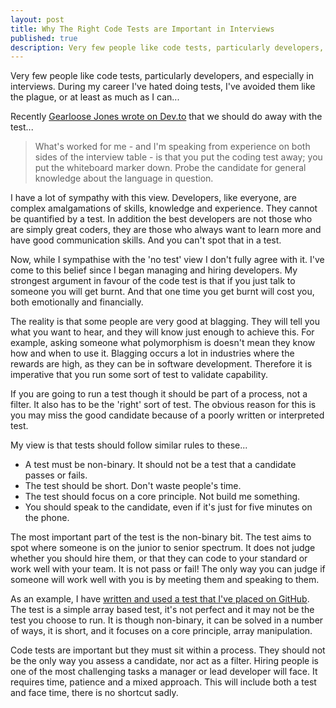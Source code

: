 ```yaml
---
layout: post
title: Why The Right Code Tests are Important in Interviews
published: true
description: Very few people like code tests, particularly developers, and especially in interviews
---
```

Very few people like code tests, particularly developers, and especially in interviews. During my career I've hated doing tests, I've avoided them like the plague, or at least as much as I can...

Recently [Gearloose Jones wrote on Dev.to](https://dev.to/gearloosejones/the-engineering-interview-is-broken) that we should do away with the test...

> What's worked for me - and I'm speaking from experience on both sides of the interview table - is that you put the coding test away; you put the whiteboard marker down. Probe the candidate for general knowledge about the language in question.

I have a lot of sympathy with this view. Developers, like everyone, are complex amalgamations of skills, knowledge and experience. They cannot be quantified by a test. In addition the best developers are not those who are simply great coders, they are those who always want to learn more and have good communication skills. And you can't spot that in a test.

Now, while I sympathise with the 'no test' view I don't fully agree with it. I've come to this belief since I began managing and hiring developers. My strongest argument in favour of the code test is that if you just talk to someone you will get burnt. And that one time you get burnt will cost you, both emotionally and financially.

The reality is that some people are very good at blagging. They will tell you what you want to hear, and they will know just enough to achieve this. For example, asking someone what polymorphism is doesn't mean they know how and when to use it. Blagging occurs a lot in industries where the rewards are high, as they can be in software development. Therefore it is imperative that you run some sort of test to validate capability.

If you are going to run a test though it should be part of a process, not a filter. It also has to be the 'right' sort of test. The obvious reason for this is you may miss the good candidate because of a poorly written or interpreted test.

My view is that tests should follow similar rules to these...

- A test must be non-binary. It should not be a test that a candidate passes or fails.
- The test should be short. Don't waste people's time.
- The test should focus on a core principle. Not build me something.
- You should speak to the candidate, even if it's just for five minutes on the phone.

The most important part of the test is the non-binary bit. The test aims to spot where someone is on the junior to senior spectrum. It does not judge whether you should hire them, or that they can code to your standard or work well with your team. It is not pass or fail! The only way you can judge if someone will work well with you is by meeting them and speaking to them.

As an example, I have [written and used a test that I've placed on GitHub](https://github.com/RobDWaller/ReallySimpleArrayTest). The test is a simple array based test, it's not perfect and it may not be the test you choose to run. It is though non-binary, it can be solved in a number of ways, it is short, and it focuses on a core principle, array manipulation.

Code tests are important but they must sit within a process. They should not be the only way you assess a candidate, nor act as a filter. Hiring people is one of the most challenging tasks a manager or lead developer will face. It requires time, patience and a mixed approach. This will include both a test and face time, there is no shortcut sadly.
